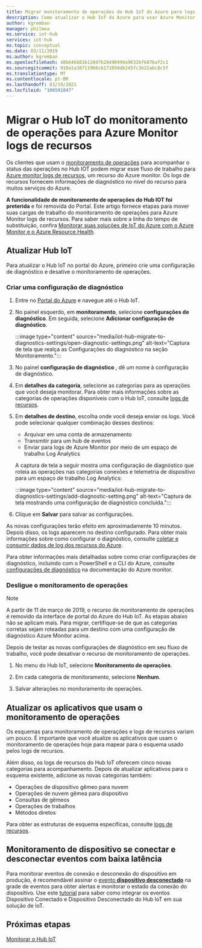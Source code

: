 ```yaml
---
title: Migrar monitoramento de operações do Hub IoT do Azure para logs de recursos do Hub IoT no Azure Monitor | Microsoft Docs
description: Como atualizar o Hub IoT do Azure para usar Azure Monitor em vez do monitoramento de operações para monitorar o status das operações no Hub IoT em tempo real.
author: kgremban
manager: philmea
ms.service: iot-hub
services: iot-hub
ms.topic: conceptual
ms.date: 03/11/2019
ms.author: kgremban
ms.openlocfilehash: 48b646881b12047b28490999a96326f6076af2c1
ms.sourcegitcommit: 910a1a38711966cb171050db245fc3b22abc8c5f
ms.translationtype: MT
ms.contentlocale: pt-BR
ms.lasthandoff: 03/19/2021
ms.locfileid: "100591847"
---
```

# <a name="migrate-your-iot-hub-from-operations-monitoring-to-azure-monitor-resource-logs"></a>Migrar o Hub IoT do monitoramento de operações para Azure Monitor logs de recursos

Os clientes que usam o [monitoramento de operações](iot-hub-operations-monitoring.md) para acompanhar o status das operações no Hub IOT podem migrar esse fluxo de trabalho para [Azure monitor logs de recursos](../azure-monitor/essentials/platform-logs-overview.md), um recurso do Azure monitor. Os logs de recursos fornecem informações de diagnóstico no nível do recurso para muitos serviços do Azure.

**A funcionalidade de monitoramento de operações do Hub IOT foi preterida** e foi removida do Portal. Este artigo fornece etapas para mover suas cargas de trabalho do monitoramento de operações para Azure Monitor logs de recursos. Para saber mais sobre a linha do tempo de substituição, confira [Monitorar suas soluções de IoT do Azure com o Azure Monitor e o Azure Resource Health](https://azure.microsoft.com/blog/monitor-your-azure-iot-solutions-with-azure-monitor-and-azure-resource-health/).

## <a name="update-iot-hub"></a>Atualizar Hub IoT

Para atualizar o Hub IoT no portal do Azure, primeiro crie uma configuração de diagnóstico e desative o monitoramento de operações.  

### <a name="create-a--diagnostic-setting"></a>Criar uma configuração de diagnóstico

1. Entre no [Portal do Azure](https://portal.azure.com) e navegue até o Hub IoT.

1. No painel esquerdo, em **monitoramento**, selecione **configurações de diagnóstico**. Em seguida, selecione **Adicionar configuração de diagnóstico**.

   :::image type="content" source="media/iot-hub-migrate-to-diagnostics-settings/open-diagnostic-settings.png" alt-text="Captura de tela que realça as Configurações do diagnóstico na seção Monitoramento.":::

1. No painel **configuração de diagnóstico** , dê um nome à configuração de diagnóstico.

1. Em **detalhes da categoria**, selecione as categorias para as operações que você deseja monitorar. Para obter mais informações sobre as categorias de operações disponíveis com o Hub IoT, consulte [logs de recursos](monitor-iot-hub-reference.md#resource-logs).

1. Em **detalhes de destino**, escolha onde você deseja enviar os logs. Você pode selecionar qualquer combinação desses destinos:

   * Arquivar em uma conta de armazenamento
   * Transmitir para um hub de eventos
   * Enviar para logs de Azure Monitor por meio de um espaço de trabalho Log Analytics

   A captura de tela a seguir mostra uma configuração de diagnóstico que roteia as operações nas categorias conexões e telemetria de dispositivo para um espaço de trabalho Log Analytics:

   :::image type="content" source="media/iot-hub-migrate-to-diagnostics-settings/add-diagnostic-setting.png" alt-text="Captura de tela mostrando uma configuração de diagnóstico concluída.":::

1. Clique em **Salvar** para salvar as configurações.

As novas configurações terão efeito em aproximadamente 10 minutos. Depois disso, os logs aparecem no destino configurado. Para obter mais informações sobre como configurar o diagnóstico, consulte [coletar e consumir dados de log dos recursos do Azure](../azure-monitor/essentials/platform-logs-overview.md).

Para obter informações mais detalhadas sobre como criar configurações de diagnóstico, incluindo com o PowerShell e o CLI do Azure, consulte [configurações de diagnóstico](../azure-monitor/essentials/diagnostic-settings.md) na documentação do Azure monitor.

### <a name="turn-off-operations-monitoring"></a>Desligue o monitoramento de operações

> [!NOTE]
> A partir de 11 de março de 2019, o recurso de monitoramento de operações é removido da interface de portal do Azure do Hub IoT. As etapas abaixo não se aplicam mais. Para migrar, certifique-se de que as categorias corretas sejam roteadas para um destino com uma configuração de diagnóstico Azure Monitor acima.

Depois de testar as novas configurações de diagnóstico em seu fluxo de trabalho, você pode desativar o recurso de monitoramento de operações. 

1. No menu do Hub IoT, selecione **Monitoramento de operações**.

2. Em cada categoria de monitoramento, selecione **Nenhum**.

3. Salvar alterações no monitoramento de operações.

## <a name="update-applications-that-use-operations-monitoring"></a>Atualizar os aplicativos que usam o monitoramento de operações

Os esquemas para monitoramento de operações e logs de recursos variam um pouco. É importante que você atualize os aplicativos que usam o monitoramento de operações hoje para mapear para o esquema usado pelos logs de recursos.

Além disso, os logs de recursos do Hub IoT oferecem cinco novas categorias para acompanhamento. Depois de atualizar aplicativos para o esquema existente, adicione as novas categorias também:

* Operações de dispositivo gêmeo para nuvem
* Operações de nuvem gêmea para dispositivo
* Consultas de gêmeos
* Operações de trabalhos
* Métodos diretos

Para obter as estruturas de esquema específicas, consulte [logs de recursos](monitor-iot-hub-reference.md#resource-logs).

## <a name="monitoring-device-connect-and-disconnect-events-with-low-latency"></a>Monitoramento de dispositivo se conectar e desconectar eventos com baixa latência

Para monitorar eventos de conexão e desconexão do dispositivo em produção, é recomendável assinar o [evento **dispositivo desconectado**](iot-hub-event-grid.md#event-types) na grade de eventos para obter alertas e monitorar o estado da conexão do dispositivo. Use este [tutorial](iot-hub-how-to-order-connection-state-events.md) para saber como integrar os eventos Dispositivo Conectado e Dispositivo Desconectado do Hub IoT em sua solução de IoT.

## <a name="next-steps"></a>Próximas etapas

[Monitorar o Hub IoT](monitor-iot-hub.md)
